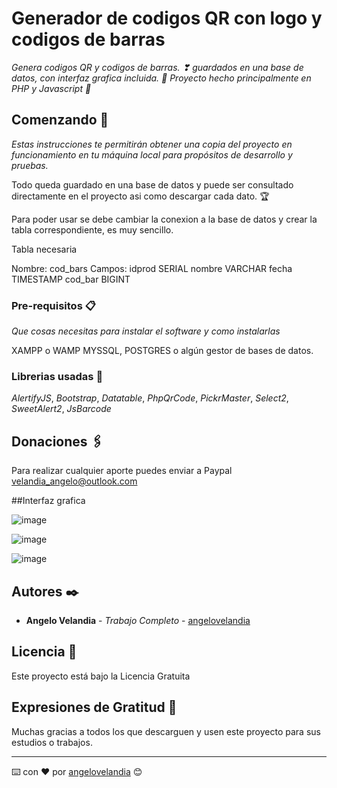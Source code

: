 # Generador de codigos QR con logo y codigos de barras

_Genera codigos QR y codigos de barras. ❣ guardados en una base de datos, con interfaz grafica incluida. 🥵
Proyecto hecho principalmente en PHP y Javascript 🤘_

## Comenzando 🚀

_Estas instrucciones te permitirán obtener una copia del proyecto en funcionamiento en tu máquina local para propósitos de desarrollo y pruebas._

Todo queda guardado en una base de datos y puede ser consultado directamente en el proyecto asi como descargar cada dato. 🏆

Para poder usar se debe cambiar la conexion a la base de datos y crear la tabla correspondiente, es muy sencillo.

Tabla necesaria

Nombre: cod_bars
Campos:
idprod SERIAL
nombre VARCHAR
fecha TIMESTAMP
cod_bar BIGINT


### Pre-requisitos 📋

_Que cosas necesitas para instalar el software y como instalarlas_

XAMPP o WAMP
MYSSQL, POSTGRES o algún gestor de bases de datos.

### Librerias usadas 🔧

_AlertifyJS_,
_Bootstrap_,
_Datatable_,
_PhpQrCode_,
_PickrMaster_,
_Select2_,
_SweetAlert2_,
_JsBarcode_

## Donaciones 🖇️

Para realizar cualquier aporte puedes enviar a Paypal velandia_angelo@outlook.com

##Interfaz grafica

![image](https://user-images.githubusercontent.com/103347375/164877800-11cc9cd0-b383-4159-af66-f0f42a334e7b.png)

![image](https://user-images.githubusercontent.com/103347375/164877817-112ecd66-7372-42c1-b7e0-209a50abda17.png)

![image](https://user-images.githubusercontent.com/103347375/164877829-268dc42a-782d-4f79-ad96-71b409718181.png)

## Autores ✒️
* **Angelo Velandia** - *Trabajo Completo* - [angelovelandia](https://github.com/angelovelandia)

## Licencia 📄

Este proyecto está bajo la Licencia Gratuita

## Expresiones de Gratitud 🎁

Muchas gracias a todos los que descarguen y usen este proyecto para sus estudios o trabajos.

---
⌨️ con ❤️ por [angelovelandia](https://github.com/angelovelandia) 😊
